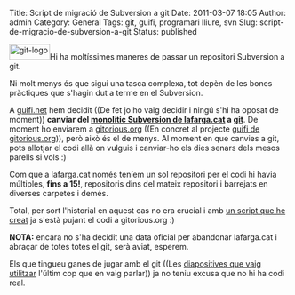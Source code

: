 Title: Script de migració de Subversion a git
Date: 2011-03-07 18:05
Author: admin
Category: General
Tags: git, guifi, programari lliure, svn
Slug: script-de-migracio-de-subversion-a-git
Status: published

[<img src="http://gil.badall.net/wp-content/uploads/2009/03/git-logo.png" title="git-logo" class="alignright size-full wp-image-540" width="73" height="28" />](http://gil.badall.net/wp-content/uploads/2009/03/git-logo.png)Hi ha moltíssimes maneres de passar un repositori Subversion a git.

Ni molt menys és que sigui una tasca complexa, tot depèn de les bones pràctiques que s'hagin dut a terme en el Subversion.

A [guifi.net](http://guifi.net "Pàgina web del projecte guifi.net") hem decidit ((De fet jo ho vaig decidir i ningú s'hi ha oposat de moment)) **canviar del [monolític Subversion de lafarga.cat](http://projectes.lafarga.cat/projects/guifi/scm "Pàgina amb la informació d'accés al subversion de lafarga.cat pel projecte guifi.net") a [git](http://git-scm.com/ "Pàgina del programa de control de versions descentralitzat git")**. De moment ho enviarem a [gitorious.org](http://gitorious.org "Pàgina on es poden allotjar repositoris de git i col·laborar entre diverses persones") ((En concret al projecte [guifi de gitorious.org](http://gitorious.org/guifi "Projecte de guifi a gitorious.org"))), però això és el de menys. Al moment en que canvies a git, pots allotjar el codi allà on vulguis i canviar-ho els dies senars dels mesos parells si vols :)

Com que a lafarga.cat només teníem un sol repositori per el codi hi havia múltiples, **fins a 15!**, repositoris dins del mateix repositori i barrejats en diverses carpetes i demés.

Total, per sort l'historial en aquest cas no era crucial i amb [un script que he creat](http://gil.badall.net/fitxers/guifi_svn2git.sh "Script per clonar el repositori subversion de lafarga.cat, separar-lo per projectes i enviar-lo a gitorious.org") ja s'està pujant el codi a gitorious.org :)

**NOTA:** encara no s'ha decidit una data oficial per abandonar lafarga.cat i abraçar de totes totes el git, serà aviat, esperem.

Els que tingueu ganes de jugar amb el git ((Les [diapositives que vaig utilitzar](http://www.slideshare.net/gilforcada/com-funciona-el-git-guifi "Presentació a slideshare sobre git") l'últim cop que en vaig parlar)) ja no teniu excusa que no hi ha codi real.

